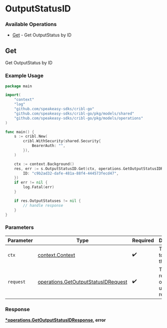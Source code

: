 # OutputStatusID

### Available Operations

* [Get](#get) - Get OutputStatus by ID

## Get

Get OutputStatus by ID

### Example Usage

```go
package main

import(
	"context"
	"log"
	"github.com/speakeasy-sdks/cribl-go"
	"github.com/speakeasy-sdks/cribl-go/pkg/models/shared"
	"github.com/speakeasy-sdks/cribl-go/pkg/models/operations"
)

func main() {
    s := cribl.New(
        cribl.WithSecurity(shared.Security{
            BearerAuth: "",
        }),
    )

    ctx := context.Background()
    res, err := s.OutputStatusID.Get(ctx, operations.GetOutputStatusIDRequest{
        ID: "c9b2ad32-dafe-481a-88f4-444573fecd47",
    })
    if err != nil {
        log.Fatal(err)
    }

    if res.OutputStatuses != nil {
        // handle response
    }
}
```

### Parameters

| Parameter                                                                                  | Type                                                                                       | Required                                                                                   | Description                                                                                |
| ------------------------------------------------------------------------------------------ | ------------------------------------------------------------------------------------------ | ------------------------------------------------------------------------------------------ | ------------------------------------------------------------------------------------------ |
| `ctx`                                                                                      | [context.Context](https://pkg.go.dev/context#Context)                                      | :heavy_check_mark:                                                                         | The context to use for the request.                                                        |
| `request`                                                                                  | [operations.GetOutputStatusIDRequest](../../models/operations/getoutputstatusidrequest.md) | :heavy_check_mark:                                                                         | The request object to use for the request.                                                 |


### Response

**[*operations.GetOutputStatusIDResponse](../../models/operations/getoutputstatusidresponse.md), error**

